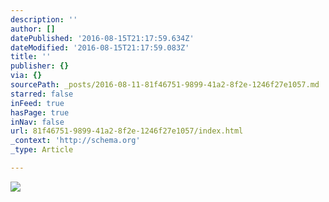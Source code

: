 ```yaml
---
description: ''
author: []
datePublished: '2016-08-15T21:17:59.634Z'
dateModified: '2016-08-15T21:17:59.083Z'
title: ''
publisher: {}
via: {}
sourcePath: _posts/2016-08-11-81f46751-9899-41a2-8f2e-1246f27e1057.md
starred: false
inFeed: true
hasPage: true
inNav: false
url: 81f46751-9899-41a2-8f2e-1246f27e1057/index.html
_context: 'http://schema.org'
_type: Article

---
```

![](https://the-grid-user-content.s3-us-west-2.amazonaws.com/79e89b9f-901a-4671-8aa0-4c00660c0ed1.jpg)